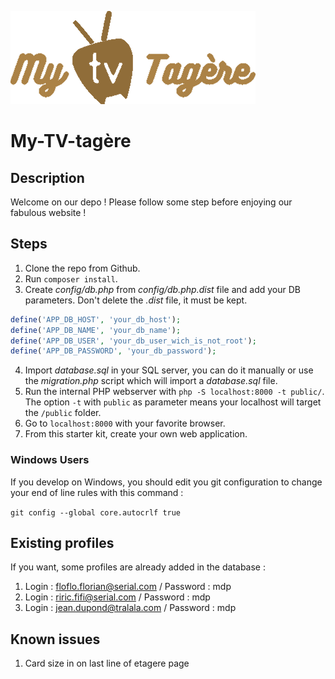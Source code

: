 ![Alt text](/public/assets/images/MY.png?raw=true "My-TV-Tagere")

# My-TV-tagère

## Description

Welcome on our depo ! Please follow some step before enjoying our fabulous website !

## Steps

1. Clone the repo from Github.
2. Run `composer install`.
3. Create *config/db.php* from *config/db.php.dist* file and add your DB parameters. Don't delete the *.dist* file, it must be kept.

```php
define('APP_DB_HOST', 'your_db_host');
define('APP_DB_NAME', 'your_db_name');
define('APP_DB_USER', 'your_db_user_wich_is_not_root');
define('APP_DB_PASSWORD', 'your_db_password');
```
4. Import *database.sql* in your SQL server, you can do it manually or use the *migration.php* script which will import a *database.sql* file.
5. Run the internal PHP webserver with `php -S localhost:8000 -t public/`. The option `-t` with `public` as parameter means your localhost will target the `/public` folder.
6. Go to `localhost:8000` with your favorite browser.
7. From this starter kit, create your own web application.

### Windows Users

If you develop on Windows, you should edit you git configuration to change your end of line rules with this command :

`git config --global core.autocrlf true`

## Existing profiles
If you want, some profiles are already added in the database :
1. Login : floflo.florian@serial.com / Password : mdp
2. Login : riric.fifi@serial.com / Password : mdp
3. Login : jean.dupond@tralala.com / Password : mdp

## Known issues

1. Card size in on last line of etagere page
